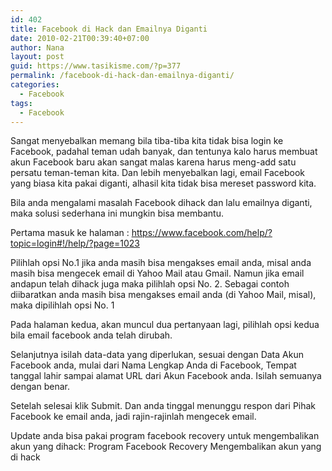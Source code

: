 ```yaml
---
id: 402
title: Facebook di Hack dan Emailnya Diganti
date: 2010-02-21T00:39:40+07:00
author: Nana
layout: post
guid: https://www.tasikisme.com/?p=377
permalink: /facebook-di-hack-dan-emailnya-diganti/
categories:
  - Facebook
tags:
  - Facebook
---
```

Sangat menyebalkan memang bila tiba-tiba kita tidak bisa login ke Facebook, padahal teman udah banyak, dan tentunya kalo harus membuat akun Facebook baru akan sangat malas karena harus meng-add satu persatu teman-teman kita. Dan lebih menyebalkan lagi, email Facebook yang biasa kita pakai diganti, alhasil kita tidak bisa mereset password kita.

Bila anda mengalami masalah Facebook dihack dan lalu emailnya diganti, maka solusi sederhana ini mungkin bisa membantu.

Pertama masuk ke halaman : https://www.facebook.com/help/?topic=login#!/help/?page=1023

Pilihlah opsi No.1 jika anda masih bisa mengakses email anda, misal anda masih bisa mengecek email di Yahoo Mail atau Gmail. Namun jika email andapun telah dihack juga maka pilihlah opsi No. 2. Sebagai contoh diibaratkan anda masih bisa mengakses email anda (di Yahoo Mail, misal), maka dipilihlah opsi No. 1

Pada halaman kedua, akan muncul dua pertanyaan lagi, pilihlah opsi kedua bila email facebook anda telah dirubah.

Selanjutnya isilah data-data yang diperlukan, sesuai dengan Data Akun Facebook anda, mulai dari Nama Lengkap Anda di Facebook, Tempat tanggal lahir sampai alamat URL dari Akun Facebook anda. Isilah semuanya dengan benar.

Setelah selesai klik Submit. Dan anda tinggal menunggu respon dari Pihak Facebook ke email anda, jadi rajin-rajinlah mengecek email.

Update anda bisa pakai program facebook recovery untuk mengembalikan akun yang dihack: Program Facebook Recovery Mengembalikan akun yang di hack